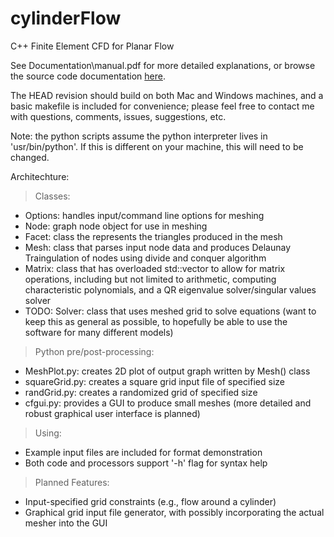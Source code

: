 # cylinderFlow
C++ Finite Element CFD for Planar Flow

See Documentation\manual.pdf for more detailed explanations, or browse the source code documentation 
<A HREF="https://charelstoncrabb.github.io/cylinderFlow/html/index.html">here</A>.

The HEAD revision should build on both Mac and Windows machines, and a basic makefile is included for convenience; please feel free to contact me with questions, comments, issues, suggestions, etc.

Note: the python scripts assume the python interpreter lives in 'usr/bin/python'. If this is different on your machine, this will need to be changed.

Architechture:
> Classes:
 - Options: handles input/command line options for meshing
 - Node: graph node object for use in meshing
 - Facet: class the represents the triangles produced in the mesh
 - Mesh: class that parses input node data and produces Delaunay Traingulation of nodes using divide and conquer algorithm
 - Matrix: class that has overloaded std::vector<double> to allow for matrix operations, including but not limited to arithmetic, computing characteristic polynomials, and a QR eigenvalue solver/singular values solver
 - TODO: Solver: class that uses meshed grid to solve equations (want to keep this as general as possible, to hopefully be able to use the software for many different models)

> Python pre/post-processing:
 - MeshPlot.py: creates 2D plot of output graph written by Mesh() class
 - squareGrid.py: creates a square grid input file of specified size
 - randGrid.py: creates a randomized grid of specified size
 - cfgui.py: provides a GUI to produce small meshes (more detailed and robust graphical user interface is planned)
 
> Using:
 - Example input files are included for format demonstration
 - Both code and processors support '-h' flag for syntax help

> Planned Features:
 - Input-specified grid constraints (e.g., flow around a cylinder)
 - Graphical grid input file generator, with possibly incorporating the actual mesher into the GUI
